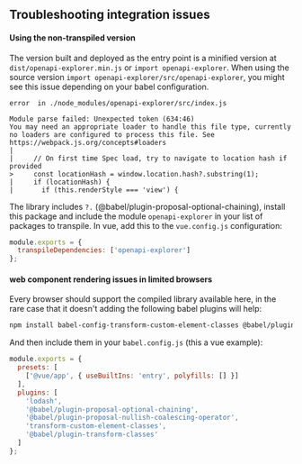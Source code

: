 ## Troubleshooting integration issues

#### Using the non-transpiled version
The version built and deployed as the entry point is a minified version at `dist/openapi-explorer.min.js` or `import openapi-explorer`. When using the source version `import openapi-explorer/src/openapi-explorer`, you might see this issue depending on your babel configuration.

```
error  in ./node_modules/openapi-explorer/src/index.js

Module parse failed: Unexpected token (634:46)
You may need an appropriate loader to handle this file type, currently no loaders are configured to process this file. See https://webpack.js.org/concepts#loaders
| 
|     // On first time Spec load, try to navigate to location hash if provided
>     const locationHash = window.location.hash?.substring(1);
|     if (locationHash) {
|       if (this.renderStyle === 'view') {
```
The library includes `?.` (@babel/plugin-proposal-optional-chaining), install this package and include the module `openapi-explorer` in your list of packages to transpile. In vue, add this to the `vue.config.js` configuration:
```js
module.exports = {
  transpileDependencies: ['openapi-explorer']
};
```

#### web component rendering issues in limited browsers
Every browser should support the compiled library available here, in the rare case that it doesn't adding the following babel plugins will help:

```sh
npm install babel-config-transform-custom-element-classes @babel/plugin-transform-classes
```

And then include them in your `babel.config.js` (this a vue example):
```js
module.exports = {
  presets: [
    ['@vue/app', { useBuiltIns: 'entry', polyfills: [] }]
  ],
  plugins: [
    'lodash',
    '@babel/plugin-proposal-optional-chaining',
    '@babel/plugin-proposal-nullish-coalescing-operator',
    'transform-custom-element-classes',
    '@babel/plugin-transform-classes'
  ]
};

```
